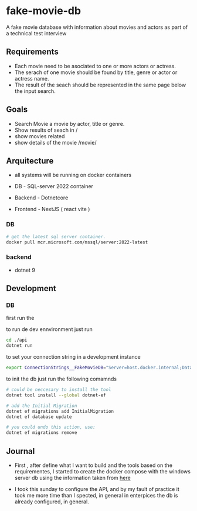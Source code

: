 # fake-movie-db
A fake movie database with information about movies and actors as part of a technical test interview

## Requirements

- Each movie need to be asociated to one or more actors or actress.
- The serach of one movie should be found by title, genre or actor or actress name.
- The result of the seach should be represented in the same page below the input search.

## Goals

- Search Movie a movie by actor, title or genre.
- Show results of seach in /
- show movies related
- show details of the movie /movie/

## Arquitecture

- all systems will be running on docker containers

- DB - SQL-server 2022 container
- Backend - Dotnetcore
- Frontend - NextJS ( react  vite )


### DB

```bash
# get the latest sql server container.
docker pull mcr.microsoft.com/mssql/server:2022-latest
```

### backend

- dotnet 9 

## Development 

### DB

first run the 

to run de dev ennvironment just run 
```bash
cd ./api
dotnet run
```

to set your connection string in a development instance

```bash
export ConnectionStrings__FakeMovieDB="Server=host.docker.internal;Database=FakeMovieDb;User Id=sa;Password=my_super_secure_password;"
```

to init the db just run the following comamnds 
```bash
# could be neccesary to install the tool 
dotnet tool install --global dotnet-ef

# add the Initial Migration
dotnet ef migrations add InitialMigration
dotnet ef database update

# you could undo this action, use:
dotnet ef migrations remove
```

## Journal

- First , after define what I want to build and the tools based on the requirementes, I started to create the docker compose with the windows server db
using the information taken from [here](https://learn.microsoft.com/en-us/sql/linux/quickstart-install-connect-docker?view=sql-server-ver16&tabs=cli&pivots=cs1-bash)

- I took this sunday to configure the API, and by my fault of practice it took me more time than I spected, in general in enterpices the db is already configured, in general.



